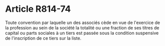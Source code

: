 # Article R814-74

Toute convention par laquelle un des associés cède en vue de l'exercice de la profession au sein de la société la totalité ou une fraction de ses titres de capital ou parts sociales à un tiers est passée sous la condition suspensive de l'inscription de ce tiers sur la liste.